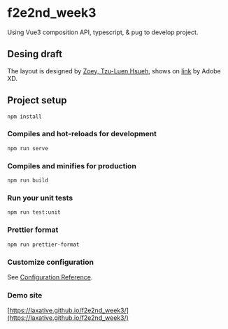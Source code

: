 # f2e2nd_week3

Using Vue3 composition API, typescript, & pug to develop project.

## Desing draft

The layout is designed by [Zoey, Tzu-Luen Hsueh](https://www.behance.net/zoeyhsueh), shows on [link](https://xd.adobe.com/spec/3d70480e-1af2-4dcc-64d2-26f24c5b72f9-4b41/grid/) by Adobe XD.

## Project setup
```
npm install
```

### Compiles and hot-reloads for development
```
npm run serve
```

### Compiles and minifies for production
```
npm run build
```

### Run your unit tests
```
npm run test:unit
```

### Prettier format
```
npm run prettier-format
```

### Customize configuration
See [Configuration Reference](https://cli.vuejs.org/config/).

### Demo site

[https://laxative.github.io/f2e2nd_week3/](https://laxative.github.io/f2e2nd_week3/)
